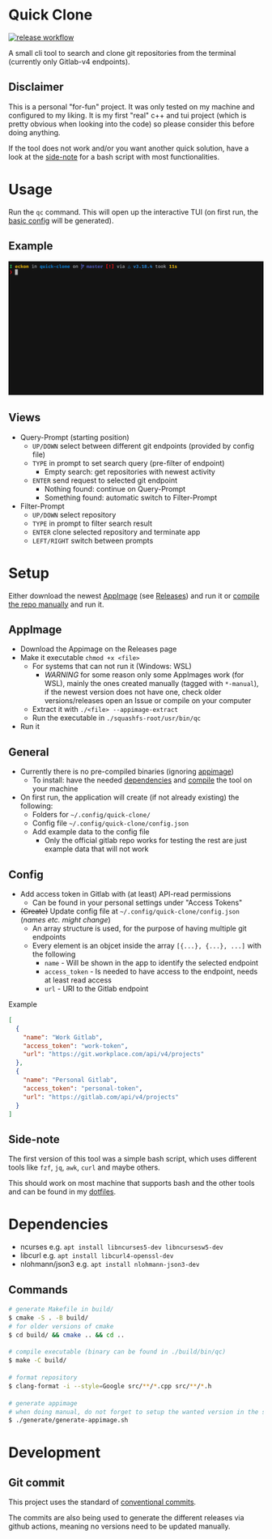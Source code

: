# Quick Clone

[![release workflow](https://github.com/eckon/quick-clone/actions/workflows/release.yml/badge.svg)](https://github.com/eckon/quick-clone/actions/workflows/release.yml)

A small cli tool to search and clone git repositories from the terminal (currently only Gitlab-v4 endpoints).


## Disclaimer

This is a personal "for-fun" project. It was only tested on my machine and configured to my liking. It is my first "real" c++ and tui project (which is pretty obvious when looking into the code) so please consider this before doing anything.

If the tool does not work and/or you want another quick solution, have a look at the [side-note](#side-note) for a bash script with most functionalities.


# Usage

Run the `qc` command. This will open up the interactive TUI (on first run, the [basic config](#general) will be generated).


## Example

![Example Usage of quick-clone](./quick-clone-example.gif)


## Views
* Query-Prompt (starting position)
  * `UP/DOWN` select between different git endpoints (provided by config file)
  * `TYPE` in prompt to set search query (pre-filter of endpoint)
    * Empty search: get repositories with newest activity
  * `ENTER` send request to selected git endpoint
    * Nothing found: continue on Query-Prompt
    * Something found: automatic switch to Filter-Prompt
* Filter-Prompt
  * `UP/DOWN` select repository
  * `TYPE` in prompt to filter search result
  * `ENTER` clone selected repository and terminate app
  * `LEFT/RIGHT` switch between prompts


# Setup
Either download the newest [AppImage](#appimage) (see [Releases](https://github.com/eckon/quick-clone/releases)) and run it
or [compile the repo manually](#general) and run it.


## AppImage

* Download the Appimage on the Releases page
* Make it executable `chmod +x <file>`
  * For systems that can not run it (Windows: WSL)
    * *WARNING* for some reason only some AppImages work (for WSL), mainly the ones created manually (tagged with `*-manual`), if the newest version does not have one, check older versions/releases open an Issue or compile on your computer
  * Extract it with `./<file> --appimage-extract`
  * Run the executable in `./squashfs-root/usr/bin/qc`
* Run it


## General

* Currently there is no pre-compiled binaries (ignoring [appimage](#appimage))
  * To install: have the needed [dependencies](#dependencies) and [compile](#commands) the tool on your machine
* On first run, the application will create (if not already existing) the following:
  * Folders for `~/.config/quick-clone/`
  * Config file `~/.config/quick-clone/config.json`
  * Add example data to the config file
    * Only the official gitlab repo works for testing the rest are just example data that will not work


## Config

* Add access token in Gitlab with (at least) API-read permissions
  * Can be found in your personal settings under "Access Tokens"
* ~~(Create)~~ Update config file at `~/.config/quick-clone/config.json` (_names etc. might change_)
  * An array structure is used, for the purpose of having multiple git endpoints
  * Every element is an objcet inside the array `[{...}, {...}, ...]` with the following
    * `name` - Will be shown in the app to identify the selected endpoint
    * `access_token` - Is needed to have access to the endpoint, needs at least read access
    * `url` - URI to the Gitlab endpoint

Example
```json
[
  {
    "name": "Work Gitlab",
    "access_token": "work-token",
    "url": "https://git.workplace.com/api/v4/projects"
  },
  {
    "name": "Personal Gitlab",
    "access_token": "personal-token",
    "url": "https://gitlab.com/api/v4/projects"
  }
]
```


## Side-note

The first version of this tool was a simple bash script, which uses different tools like `fzf`, `jq`, `awk`, `curl` and maybe others.

This should work on most machine that supports bash and the other tools and can be found in my [dotfiles](https://github.com/eckon/dotfiles/blob/master/custom-scripts/gitlab-search-and-clone.sh).


# Dependencies

- ncurses e.g. `apt install libncurses5-dev libncursesw5-dev`
- libcurl e.g. `apt install libcurl4-openssl-dev`
- nlohmann/json3 e.g. `apt install nlohmann-json3-dev`


## Commands

```sh
# generate Makefile in build/
$ cmake -S . -B build/
# for older versions of cmake
$ cd build/ && cmake .. && cd ..

# compile executable (binary can be found in ./build/bin/qc)
$ make -C build/

# format repository
$ clang-format -i --style=Google src/**/*.cpp src/**/*.h

# generate appimage
# when doing manual, do not forget to setup the wanted version in the script (CI/CD does it automatically)
$ ./generate/generate-appimage.sh
```

# Development

## Git commit

This project uses the standard of [conventional commits](https://www.conventionalcommits.org/en/v1.0.0/).

The commits are also being used to generate the different releases via github actions, meaning no versions need to be updated manually.
